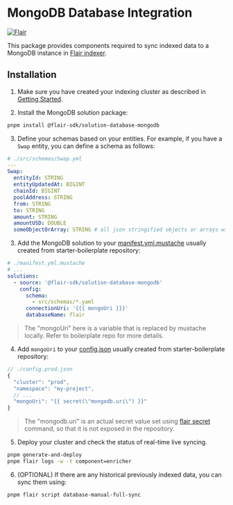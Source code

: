 # MongoDB Database Integration

[![Flair](https://img.shields.io/badge/Powered%20by-Flair-ff69b4)](https://flair.dev)

This package provides components required to sync indexed data to a MongoDB instance in [Flair indexer](https://docs.flair.dev).

## Installation

1. Make sure you have created your indexing cluster as described in [Getting Started](https://docs.flair.dev/#getting-started).

2. Install the MongoDB solution package:
```bash
pnpm install @flair-sdk/solution-database-mongodb
```

3. Define your schemas based on your entities. For example, if you have a `Swap` entity, you can define a schema as follows:
```yaml
# ./src/schemas/Swap.yml
---
Swap:
  entityId: STRING
  entityUpdatedAt: BIGINT
  chainId: BIGINT
  poolAddress: STRING
  from: STRING
  to: STRING
  amount: STRING
  amountUSD: DOUBLE
  someObjectOrArray: STRING # all json stringified objects or arrays will be automatically stored as acttual nested documents/arrays in mongo
```

3. Add the MongoDB solution to your [manifest.yml.mustache](https://github.com/flair-sdk/starter-boilerplate/blob/main/manifest.yml.mustache) usually created from starter-boilerplate repository:
```yml
# ./manifest.yml.mustache
# ...
solutions:
  - source: '@flair-sdk/solution-database-mongodb'
    config:
      schema:
        - src/schemas/*.yaml
      connectionUri: '{{{ mongoUri }}}'
      databaseName: flair
```
> The "mongoUri" here is a variable that is replaced by mustache locally. Refer to boilerplate repo for more details.

4. Add `mongoUri` to your [config.json](https://github.com/flair-sdk/starter-boilerplate/blob/main/config.prod.json) usually created from starter-boilerplate repository:
```js
// ./config.prod.json
{
  "cluster": "prod",
  "namespace": "my-project",
  // ...
  "mongoUri": "{{ secret(\"mongodb.uri\") }}"
}
```
> The "mongodb.uri" is an actual secret value set using [flair secret](https://docs.flair.dev/reference/database/mongodb) command, so that it is not exposed in the repository.

5. Deploy your cluster and check the status of real-time live syncing.
```sh
pnpm generate-and-deploy
pnpm flair logs -w -t component=enricher
```

6. (OPTIONAL) If there are any historical previously indexed data, you can sync them using:
```sh
pnpm flair script database-manual-full-sync
```
